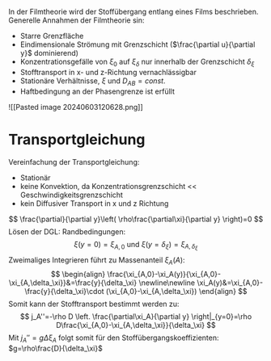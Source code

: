 In der Filmtheorie wird der Stoffübergang entlang eines Films beschrieben. Generelle Annahmen der Filmtheorie sin:
- Starre Grenzfläche
- Eindimensionale Strömung mit Grenzschicht ($\frac{\partial u}{\partial y}$ dominierend)
- Konzentrationsgefälle von $\xi_0$ auf $\xi_\delta$ nur innerhalb der Grenzschicht $\delta_\xi$
- Stofftransport in x- und z-Richtung vernachlässigbar
- Stationäre Verhältnisse, $\xi$ und $D_{AB}=const.$
- Haftbedingung an der Phasengrenze ist erfüllt

![[Pasted image 20240603120628.png]]
# Transportgleichung
Vereinfachung der Transportgleichung:
- Stationär
- keine Konvektion, da Konzentrationsgrenzschicht << Geschwindigkeitsgrenzschicht
- kein Diffusiver Transport in x und z Richtung

$$
\frac{\partial}{\partial y}\left( \rho\frac{\partial\xi}{\partial y} \right)=0
$$
Lösen der DGL:
Randbedingungen:
$$
\xi(y=0)=\xi_{A,0}\text{ und }\xi(y=\delta_\xi)=\xi_{A,\delta_\xi}
$$
Zweimaliges Integrieren führt zu Massenanteil $\xi_A(A)$:
$$
\begin{align}
\frac{\xi_{A,0}-\xi_A(y)}{\xi_{A,0}-\xi_{A,\delta_\xi}}&=\frac{y}{\delta_\xi}
\newline\newline
\xi_A(y)&=\xi_{A,0}-\frac{y}{\delta_\xi}\cdot (\xi_{A,0}-\xi_{A,\delta_\xi})
\end{align}
$$
Somit kann der Stofftransport bestimmt werden zu:
$$
j_A''=-\rho D \left. \frac{\partial\xi_A}{\partial y} \right|_{y=0}=\rho D\frac{\xi_{A,0}-\xi_{A,\delta_\xi}}{\delta_\xi}
$$
Mit $j_A''=g\Delta\xi_A$ folgt somit für den Stoffübergangskoeffizienten: $g=\rho\frac{D}{\delta_\xi}$
